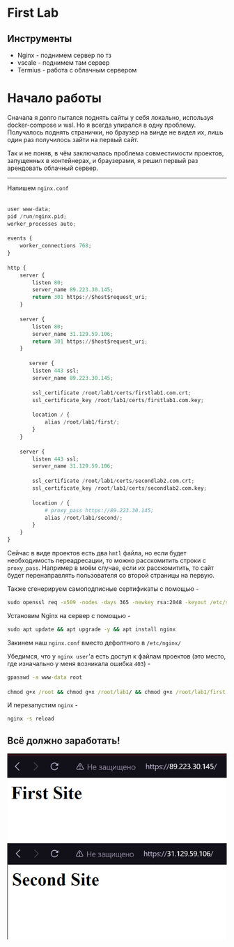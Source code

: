 # First Lab
## Инструменты
* Nginx - поднимем сервер по тз
* vscale - поднимем там сервер
* Termius - работа с облачным сервером

# Начало работы
Сначала я долго пытался поднять сайты у себя локально, используя docker-compose и wsl. Но я всегда упирался в одну проблему. Получалось поднять странички, но браузер на винде не видел их, лишь один раз получилось зайти на первый сайт.

Так и не поняв, в чём заключалась проблема совместимости проектов, запущенных в контейнерах, и браузерами, я решил первый раз арендовать облачный сервер.

---
Напишем `nginx.conf`
```python

user www-data;
pid /run/nginx.pid;
worker_processes auto;

events {
    worker_connections 768;
}

http {
    server {
        listen 80;
        server_name 89.223.30.145;
        return 301 https://$host$request_uri;
    }

    server {
        listen 80;
        server_name 31.129.59.106;
        return 301 https://$host$request_uri;
    }

       server {
        listen 443 ssl;
        server_name 89.223.30.145;

        ssl_certificate /root/lab1/certs/firstlab1.com.crt;
        ssl_certificate_key /root/lab1/certs/firstlab1.com.key;

        location / {
            alias /root/lab1/first/;
        }
    }

    server {
        listen 443 ssl;
        server_name 31.129.59.106;

        ssl_certificate /root/lab1/certs/secondlab2.com.crt;
        ssl_certificate_key /root/lab1/certs/secondlab2.com.key;

        location / {
            # proxy_pass https://89.223.30.145;
            alias /root/lab1/second/;
        }
    }   
}
```
Сейчас в виде проектов есть два `hmtl` файла, но если будет необходимость переадресации, то можно расскомитить строки с `proxy_pass`. Например в моём случае, если их расскомитить, то сайт будет перенаправлять пользователя со второй страницы на первую.

Также сгенерируем самоподписные сертификаты с помощью - 
```cmd
sudo openssl req -x509 -nodes -days 365 -newkey rsa:2048 -keyout /etc/ssl/private/SERT_NAME.key -out /etc/ssl/certs/SERT_NAME.crt
```
Установим Nginx на сервер с помощью - 
```cmd
sudo apt update && apt upgrade -y && apt install nginx
```
Закинем наш `nginx.conf` вместо дефолтного в `/etc/nginx/`

Убедимся, что у `nginx user`'a есть доступ к файлам проектов (это место, где изначально у меня возникала ошибка `403`) - 
```cmd
gpasswd -a www-data root

chmod g+x /root && chmod g+x /root/lab1/ && chmod g+x /root/lab1/first
```

И перезапустим `nginx` - 
```cmd
nginx -s reload
```

## Всё должно заработать!
![alt text](images/image.png)
![alt text](images/image-1.png)
